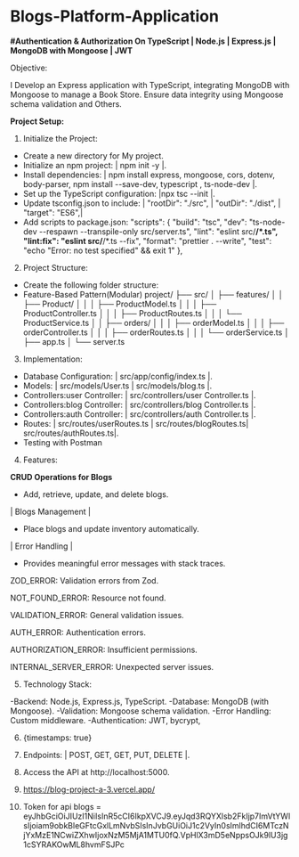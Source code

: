 # Blogs-Platform-Application

**#Authentication & Authorization On TypeScript | Node.js | Express.js | MongoDB with Mongoose | JWT**

Objective:

I Develop an Express application with TypeScript, integrating MongoDB with Mongoose to manage a Book Store. Ensure data integrity using Mongoose schema validation and Others.

**Project Setup:**

1. Initialize the Project:

- Create a new directory for My project.
- Initialize an npm project: | npm init -y |.
- Install dependencies: | npm install express, mongoose, cors, dotenv, body-parser, npm install --save-dev, typescript , ts-node-dev |.
- Set up the TypeScript configuration: |npx tsc --init |.
- Update tsconfig.json to include: | "rootDir": "./src", | "outDir": "./dist", | "target": "ES6",|
- Add scripts to package.json: "scripts": {
  "build": "tsc",
  "dev": "ts-node-dev --respawn --transpile-only src/server.ts",
  "lint": "eslint src/**/\*.ts",
  "lint:fix": "eslint src/**/\*.ts --fix",
  "format": "prettier . --write",
  "test": "echo \"Error: no test specified\" && exit 1"
  },

2. Project Structure:

- Create the following folder structure:
- Feature-Based Pattern(Modular) project/
  ├── src/
  │ ├── features/
  │ │ ├── Product/
  │ │ │ ├── ProductModel.ts
  │ │ │ ├── ProductController.ts
  │ │ │ ├── ProductRoutes.ts
  │ │ │ └── ProductService.ts
  │ │ ├── orders/
  │ │ │ ├── orderModel.ts
  │ │ │ ├── orderController.ts
  │ │ │ ├── orderRoutes.ts
  │ │ │ └── orderService.ts
  │ ├── app.ts
  │ └── server.ts

3. Implementation:

- Database Configuration: | src/app/config/index.ts |.
- Models: | src/models/User.ts | src/models/blog.ts |.
- Controllers:user Controller: | src/controllers/user Controller.ts |.
- Controllers:blog Controller: | src/controllers/blog Controller.ts |.
- Controllers:auth Controller: | src/controllers/auth Controller.ts |.
- Routes: | src/routes/userRoutes.ts | src/routes/blogRoutes.ts| src/routes/authRoutes.ts|.
- Testing with Postman

4. Features:

**CRUD Operations for Blogs**

- Add, retrieve, update, and delete blogs.

| Blogs Management |

- Place blogs and update inventory automatically.

| Error Handling |

- Provides meaningful error messages with stack traces.

ZOD_ERROR: Validation errors from Zod.

NOT_FOUND_ERROR: Resource not found.

VALIDATION_ERROR: General validation issues.

AUTH_ERROR: Authentication errors.

AUTHORIZATION_ERROR: Insufficient permissions.

INTERNAL_SERVER_ERROR: Unexpected server issues.

5. Technology Stack:

-Backend: Node.js, Express.js, TypeScript.
-Database: MongoDB (with Mongoose).
-Validation: Mongoose schema validation.
-Error Handling: Custom middleware.
-Authentication: JWT, bycrypt,

6. {timestamps: true}

7. Endpoints: | POST, GET, GET, PUT, DELETE |.


8. Access the API at http://localhost:5000.

9. https://blog-project-a-3.vercel.app/

10. Token for api blogs = eyJhbGciOiJIUzI1NiIsInR5cCI6IkpXVCJ9.eyJqd3RQYXlsb2FkIjp7ImVtYWlsIjoiam9obkBleGFtcGxlLmNvbSIsInJvbGUiOiJ1c2VyIn0sImlhdCI6MTczNjYxMzE1NCwiZXhwIjoxNzM5MjA1MTU0fQ.VpHlX3mD5eNppsOJk9lU3jg1cSYRAKOwML8hvmFSJPc
